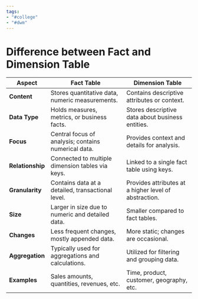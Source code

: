 ```yaml
---
tags:
- "#college"
- "#dwm"
---
```


# Difference between Fact and Dimension Table
| Aspect           | Fact Table                                          | Dimension Table                                       |
| ---------------- | --------------------------------------------------- | ----------------------------------------------------- |
| **Content**      | Stores quantitative data, numeric measurements.     | Contains descriptive attributes or context.           |
| **Data Type**    | Holds measures, metrics, or business facts.         | Stores descriptive data about business entities.      |
| **Focus**        | Central focus of analysis; contains numerical data. | Provides context and details for analysis.            |
| **Relationship** | Connected to multiple dimension tables via keys.    | Linked to a single fact table using keys.             |
| **Granularity**  | Contains data at a detailed, transactional level.   | Provides attributes at a higher level of abstraction. |
| **Size**         | Larger in size due to numeric and detailed data.    | Smaller compared to fact tables.                      |
| **Changes**      | Less frequent changes, mostly appended data.        | More static; changes are occasional.                  |
| **Aggregation**  | Typically used for aggregations and calculations.   | Utilized for filtering and grouping data.             |
| **Examples**     | Sales amounts, quantities, revenues, etc.           | Time, product, customer, geography, etc.              |
